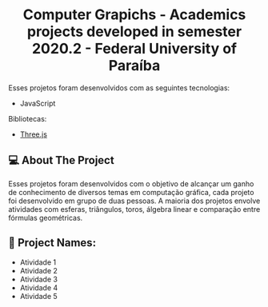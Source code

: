 <h1 align="center"> Computer Grapichs - Academics projects developed in semester 2020.2 - Federal University of Paraíba </h1>

<p>Esses projetos foram desenvolvidos com as seguintes tecnologias: </p>
<ul>
  <li>JavaScript</li>
</ul>

<p>Bibliotecas: </p>
<ul>
  <li><a href="https://threejs.org/">Three.js</a></li>
</ul>

<h2>💻 About The Project</h2>
<p>Esses projetos foram desenvolvidos com o objetivo de alcançar um ganho de conhecimento de diversos temas em computação gráfica, cada projeto foi desenvolvido em grupo de duas pessoas. A maioria dos projetos envolve atividades com esferas, triângulos, toros, álgebra linear e comparação entre fórmulas geométricas.</p>

<h2>📝 Project Names:</h2>
<ul>
  <li>
    Atividade 1
  </li>
  <li>
    Atividade 2
  </li>
  <li>
    Atividade 3
  </li>
  <li>
    Atividade 4
  </li>
  <li>
    Atividade 5
  </li>
</ul>
